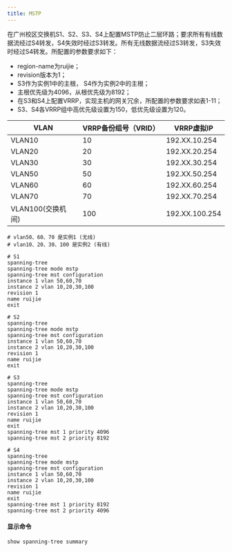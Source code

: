 ```yaml
---
title: MSTP
---
```

在广州校区交换机S1、S2、S3、S4上配置MSTP防止二层环路；要求所有有线数据流经过S4转发，S4失效时经过S3转发。所有无线数据流经过S3转发，S3失效时经过S4转发。所配置的参数要求如下：
-  region-name为ruijie；
-  revision版本为1；
-  S3作为实例1中的主根， S4作为实例2中的主根；
-  主根优先级为4096，从根优先级为8192；
-  在S3和S4上配置VRRP，实现主机的网关冗余，所配置的参数要求如表1-11；
-  S3、S4各VRRP组中高优先级设置为150，低优先级设置为120。

| VLAN          | VRRP备份组号（VRID） | VRRP虚拟IP       |
| ------------- | -------------- | -------------- |
| VLAN10        | 10             | 192.XX.10.254  |
| VLAN20        | 20             | 192.XX.20.254  |
| VLAN30        | 30             | 192.XX.30.254  |
| VLAN50        | 50             | 192.XX.50.254  |
| VLAN60        | 60             | 192.XX.60.254  |
| VLAN70        | 70             | 192.XX.70.254  |
| VLAN100(交换机间) | 100            | 192.XX.100.254 |

```
# vlan50、60、70 是实例1 (无线)
# vlan10、20、30、100 是实例2 (有线)

# S1
spanning-tree
spanning-tree mode mstp
spanning-tree mst configuration
instance 1 vlan 50,60,70
instance 2 vlan 10,20,30,100
revision 1
name ruijie
exit

# S2
spanning-tree
spanning-tree mode mstp
spanning-tree mst configuration
instance 1 vlan 50,60,70
instance 2 vlan 10,20,30,100
revision 1
name ruijie
exit

# S3
spanning-tree
spanning-tree mode mstp
spanning-tree mst configuration
instance 1 vlan 50,60,70
instance 2 vlan 10,20,30,100
revision 1
name ruijie
exit
spanning-tree mst 1 priority 4096
spanning-tree mst 2 priority 8192

# S4
spanning-tree
spanning-tree mode mstp
spanning-tree mst configuration
instance 1 vlan 50,60,70
instance 2 vlan 10,20,30,100
revision 1
name ruijie
exit
spanning-tree mst 1 priority 8192
spanning-tree mst 2 priority 4096

```

#### 显示命令
`show spanning-tree summary`